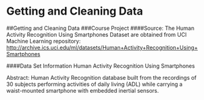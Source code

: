 # Getting and Cleaning Data
##Getting and Cleaning Data
###Course Project
####Source:
The Human Activity Recognition Using Smartphones Dataset are obtained from UCI Machine Learning repository: http://archive.ics.uci.edu/ml/datasets/Human+Activity+Recognition+Using+Smartphones

####Data Set Information
Human Activity Recognition Using Smartphones

Abstract: Human Activity Recognition database built from the recordings of 30 subjects performing activities of daily living (ADL) while carrying a waist-mounted smartphone with embedded inertial sensors.
